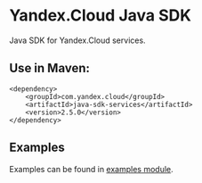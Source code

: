 # Yandex.Cloud Java SDK

Java SDK for Yandex.Cloud services.

## Use in Maven:
```
<dependency>
    <groupId>com.yandex.cloud</groupId>
    <artifactId>java-sdk-services</artifactId>
    <version>2.5.0</version>
</dependency>
```

## Examples

Examples can be found in [examples module](java-sdk-examples).
